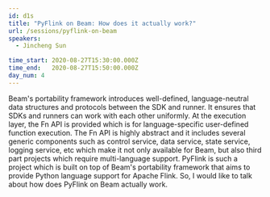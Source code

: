 ```yaml
---
id: d1s
title: "PyFlink on Beam: How does it actually work?"
url: /sessions/pyflink-on-beam
speakers:
  - Jincheng Sun

time_start: 2020-08-27T15:30:00.000Z
time_end:   2020-08-27T15:50:00.000Z
day_num: 4
---
```


Beam's portability framework introduces well-defined, language-neutral data structures and protocols between the SDK and runner. It ensures that SDKs and runners can work with each other uniformly. At the execution layer, the Fn API is provided which is for language-specific user-defined function execution. The Fn API is highly abstract and it includes several generic components such as control service, data service, state service, logging service, etc which make it not only available for Beam, but also third part projects which require multi-language support. PyFlink is such a project which is built on top of Beam's portability framework that aims to provide Python language support for Apache Flink. So, I would like to talk about how does PyFlink on Beam actually work.
